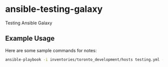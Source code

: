 # ansible-testing-galaxy

Testing Ansible Galaxy

## Example Usage

Here are some sample commands for notes:

```bash
ansible-playbook -i inventories/toronto_development/hosts testing.yml -e "which_hosts=my_hosts" -v
```
